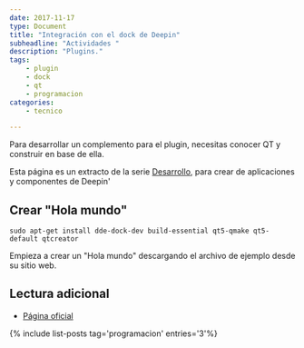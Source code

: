 ```yaml
---
date: 2017-11-17
type: Document
title: "Integración con el dock de Deepin"
subheadline: "Actividades "
description: "Plugins."
tags:
    - plugin
    - dock
    - qt
    - programacion
categories:
    - tecnico

---
```

Para desarrollar un complemento para el plugin, necesitas conocer QT y construir en base de ella.

Esta página es un extracto de la serie <a href="/desarrollo">Desarrollo</a>, para crear de aplicaciones y componentes de Deepin'

## Crear "Hola mundo"

~~~
sudo apt-get install dde-dock-dev build-essential qt5-qmake qt5-default qtcreator
~~~

Empieza a crear un "Hola mundo" descargando el archivo de ejemplo desde su sitio web.

## Lectura adicional
* [Página oficial](https://www.deepin.org/es/developer-community/dock-plugin/)



{% include list-posts tag='programacion' entries='3'%}
